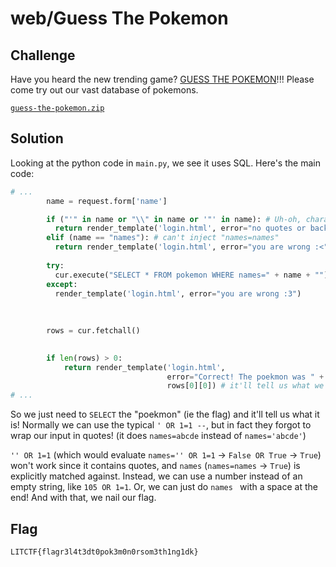 # web/Guess The Pokemon

## Challenge

Have you heard the new trending game? [GUESS THE POKEMON](http://litctf.live:31772/)!!! Please come try out our vast database of pokemons.

[`guess-the-pokemon.zip`](https://drive.google.com/file/d/1Mpxl7ZsbTj0W9a8HfkEcjXC2mUjxNFQW/view?usp=sharing)

## Solution

Looking at the python code in `main.py`, we see it uses SQL. Here's the main code:
```py
# ...
        name = request.form['name']

        if ("'" in name or "\\" in name or '"' in name): # Uh-oh, character filter
          return render_template('login.html', error="no quotes or backslashes:)")
        elif (name == "names"): # can't inject "names=names"
          return render_template('login.html', error="you are wrong :<")
			
        try:
          cur.execute("SELECT * FROM pokemon WHERE names=" + name + "") # Injection!!! weird, it doesn't wrap name in quotes...
        except:
          render_template('login.html', error="you are wrong :3")
				
		
				
        rows = cur.fetchall()

        
        if len(rows) > 0:
            return render_template('login.html',
                                   error="Correct! The poekmon was " +
                                   rows[0][0]) # it'll tell us what we SELECTed! (not just a yes/no response)
# ...
```
So we just need to `SELECT` the "poekmon" (ie the flag) and it'll tell us what it is! Normally we can use the typical `' OR 1=1 --`, but in fact they forgot to wrap our input in quotes! (it does `names=abcde` instead of `names='abcde'`)

`'' OR 1=1` (which would evaluate `names='' OR 1=1` -> `False OR True` -> `True`) won't work since it contains quotes, and `names` (`names=names` -> `True`) is explicitly matched against. Instead, we can use a number instead of an empty string, like `105 OR 1=1`. Or, we can just do <code>names&nbsp;</code> with a space at the end! And with that, we nail our flag.

## Flag

`LITCTF{flagr3l4t3dt0pok3m0n0rsom3th1ng1dk}`
